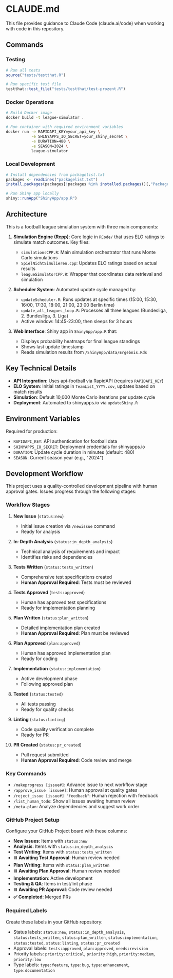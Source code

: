 # CLAUDE.md

This file provides guidance to Claude Code (claude.ai/code) when working with code in this repository.

## Commands

### Testing
```r
# Run all tests
source("tests/testthat.R")

# Run specific test file
testthat::test_file("tests/testthat/test-prozent.R")
```

### Docker Operations
```bash
# Build Docker image
docker build -t league-simulator .

# Run container with required environment variables
docker run -e RAPIDAPI_KEY=your_api_key \
           -e SHINYAPPS_IO_SECRET=your_shiny_secret \
           -e DURATION=480 \
           -e SEASON=2024 \
           league-simulator
```

### Local Development
```r
# Install dependencies from packagelist.txt
packages <- readLines("packagelist.txt")
install.packages(packages[!packages %in% installed.packages()[,"Package"]])

# Run Shiny app locally
shiny::runApp("ShinyApp/app.R")
```

## Architecture

This is a football league simulation system with three main components:

1. **Simulation Engine (Rcpp)**: Core logic in `RCode/` that uses ELO ratings to simulate match outcomes. Key files:
   - `simulationsCPP.R`: Main simulation orchestrator that runs Monte Carlo simulations
   - `SpielNichtSimulieren.cpp`: Updates ELO ratings based on actual results
   - `leagueSimulatorCPP.R`: Wrapper that coordinates data retrieval and simulation

2. **Scheduler System**: Automated update cycle managed by:
   - `updateScheduler.R`: Runs updates at specific times (15:00, 15:30, 16:00, 17:30, 18:00, 21:00, 23:00 Berlin time)
   - `update_all_leagues_loop.R`: Processes all three leagues (Bundesliga, 2. Bundesliga, 3. Liga)
   - Active window: 14:45-23:00, then sleeps for 3 hours

3. **Web Interface**: Shiny app in `ShinyApp/app.R` that:
   - Displays probability heatmaps for final league standings
   - Shows last update timestamp
   - Reads simulation results from `/ShinyApp/data/Ergebnis.Rds`

## Key Technical Details

- **API Integration**: Uses api-football via RapidAPI (requires `RAPIDAPI_KEY`)
- **ELO System**: Initial ratings in `TeamList_YYYY.csv`, updates based on match results
- **Simulation**: Default 10,000 Monte Carlo iterations per update cycle
- **Deployment**: Automated to shinyapps.io via `updateShiny.R`

## Environment Variables

Required for production:
- `RAPIDAPI_KEY`: API authentication for football data
- `SHINYAPPS_IO_SECRET`: Deployment credentials for shinyapps.io
- `DURATION`: Update cycle duration in minutes (default: 480)
- `SEASON`: Current season year (e.g., "2024")

## Development Workflow

This project uses a quality-controlled development pipeline with human approval gates. Issues progress through the following stages:

### Workflow Stages

1. **New Issue** (`status:new`)
   - Initial issue creation via `/newissue` command
   - Ready for analysis

2. **In-Depth Analysis** (`status:in_depth_analysis`)
   - Technical analysis of requirements and impact
   - Identifies risks and dependencies

3. **Tests Written** (`status:tests_written`)
   - Comprehensive test specifications created
   - **Human Approval Required**: Tests must be reviewed

4. **Tests Approved** (`tests:approved`)
   - Human has approved test specifications
   - Ready for implementation planning

5. **Plan Written** (`status:plan_written`)
   - Detailed implementation plan created
   - **Human Approval Required**: Plan must be reviewed

6. **Plan Approved** (`plan:approved`)
   - Human has approved implementation plan
   - Ready for coding

7. **Implementation** (`status:implementation`)
   - Active development phase
   - Following approved plan

8. **Tested** (`status:tested`)
   - All tests passing
   - Ready for quality checks

9. **Linting** (`status:linting`)
   - Code quality verification complete
   - Ready for PR

10. **PR Created** (`status:pr_created`)
    - Pull request submitted
    - **Human Approval Required**: Code review and merge

### Key Commands

- `/makeprogress [issue#]`: Advance issue to next workflow stage
- `/approve_issue [issue#]`: Human approval at quality gates
- `/reject_issue [issue#] "feedback"`: Human rejection with feedback
- `/list_human_todo`: Show all issues awaiting human review
- `/meta-plan`: Analyze dependencies and suggest work order

### GitHub Project Setup

Configure your GitHub Project board with these columns:
- **New Issues**: Items with `status:new`
- **Analysis**: Items with `status:in_depth_analysis`
- **Test Writing**: Items with `status:tests_written`
- **⏸️ Awaiting Test Approval**: Human review needed
- **Plan Writing**: Items with `status:plan_written`
- **⏸️ Awaiting Plan Approval**: Human review needed
- **Implementation**: Active development
- **Testing & QA**: Items in test/lint phase
- **⏸️ Awaiting PR Approval**: Code review needed
- **✅ Completed**: Merged PRs

### Required Labels

Create these labels in your GitHub repository:
- Status labels: `status:new`, `status:in_depth_analysis`, `status:tests_written`, `status:plan_written`, `status:implementation`, `status:tested`, `status:linting`, `status:pr_created`
- Approval labels: `tests:approved`, `plan:approved`, `needs:revision`
- Priority labels: `priority:critical`, `priority:high`, `priority:medium`, `priority:low`
- Type labels: `type:feature`, `type:bug`, `type:enhancement`, `type:documentation`